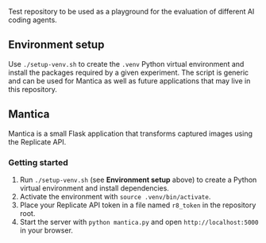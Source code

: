 Test repository to be used as a playground for the evaluation of different AI coding agents.

## Environment setup

Use `./setup-venv.sh` to create the `.venv` Python virtual environment and install the packages required by a given experiment. The script is generic and can be used for Mantica as well as future applications that may live in this repository.

## Mantica

Mantica is a small Flask application that transforms captured images using the Replicate API.

### Getting started

1. Run `./setup-venv.sh` (see **Environment setup** above) to create a Python virtual environment and install dependencies.
2. Activate the environment with `source .venv/bin/activate`.
3. Place your Replicate API token in a file named `r8_token` in the repository root.
4. Start the server with `python mantica.py` and open `http://localhost:5000` in your browser.
